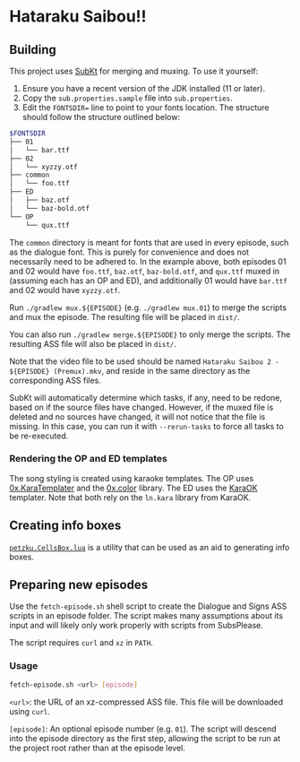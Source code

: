 # Hataraku Saibou!!

## Building

This project uses [SubKt](https://github.com/Myaamori/SubKt) for merging and muxing. To use it yourself:

1. Ensure you have a recent version of the JDK installed (11 or later).
2. Copy the `sub.properties.sample` file into `sub.properties`.
3. Edit the `FONTSDIR=` line to point to your fonts location. The structure should follow the structure outlined below:

```bash
$FONTSDIR
├── 01
│   └── bar.ttf
├── 02
│   └── xyzzy.otf
├── common
│   └── foo.ttf
├── ED
│   ├── baz.otf
│   └── baz-bold.otf
└── OP
    └── qux.ttf
```

The `common` directory is meant for fonts that are used in every episode, such as the dialogue font. This is purely for convenience and does not necessarily need to be adhered to. In the example above, both episodes 01 and 02 would have `foo.ttf`, `baz.otf`, `baz-bold.otf`, and `qux.ttf` muxed in (assuming each has an OP and ED), and additionally 01 would have `bar.ttf` and 02 would have `xyzzy.otf`.

Run `./gradlew mux.${EPISODE}` (e.g. `./gradlew mux.01`) to merge the scripts and mux the episode. The resulting file will be placed in `dist/`.

You can also run `./gradlew merge.${EPISODE}` to only merge the scripts. The resulting ASS file will also be placed in `dist/`.

Note that the video file to be used should be named `Hataraku Saibou 2 - ${EPISODE} (Premux).mkv`, and reside in the same directory as the corresponding ASS files.

SubKt will automatically determine which tasks, if any, need to be redone, based on if the source files have changed. However, if the muxed file is deleted and no sources have changed, it will not notice that the file is missing. In this case, you can run it with `--rerun-tasks` to force all tasks to be re-executed.

### Rendering the OP and ED templates

The song styling is created using karaoke templates. The OP uses [0x.KaraTemplater](https://github.com/The0x539/Aegisub-Scripts) and the [0x.color](https://gist.github.com/The0x539/4e887675fa8378ed0a9da6b6c5576143) library. The ED uses the [KaraOK](https://github.com/logarrhythmic/karaOK) templater. Note that both rely on the `ln.kara` library from KaraOK.

## Creating info boxes

[`petzku.CellsBox.lua`](https://github.com/petzku/Aegisub-Scripts/blob/cells-box/macros/petzku.CellsBox.lua) is a utility that can be used as an aid to generating info boxes.

## Preparing new episodes

Use the `fetch-episode.sh` shell script to create the Dialogue and Signs ASS scripts in an episode folder.
The script makes many assumptions about its input and will likely only work properly with scripts from SubsPlease.

The script requires `curl` and `xz` in `PATH`.

### Usage

```sh
fetch-episode.sh <url> [episode]
```

`<url>`: the URL of an xz-compressed ASS file. This file will be downloaded using `curl`.

`[episode]`: An optional episode number (e.g. `01`). The script will descend into the episode directory as the first step, allowing the script to be run at the project root rather than at the episode level.
